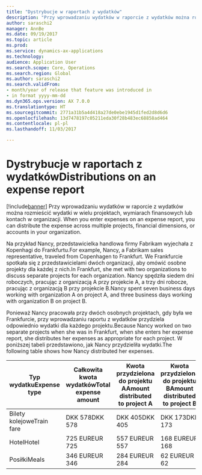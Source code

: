 ```yaml
---
title: "Dystrybucje w raportach z wydatków"
description: "Przy wprowadzaniu wydatków w raporcie z wydatków można rozmieścić wydatki w wielu projektach, firmach lub kontach w organizacji."
author: saraschi2
manager: AnnBe
ms.date: 09/19/2017
ms.topic: article
ms.prod: 
ms.service: dynamics-ax-applications
ms.technology: 
audience: Application User
ms.search.scope: Core, Operations
ms.search.region: Global
ms.author: saraschi2
ms.search.validFrom:
- month/year of release that feature was introduced in
- in format yyyy-mm-dd
ms.dyn365.ops.version: AX 7.0.0
ms.translationtype: HT
ms.sourcegitcommit: 2771a31b5a4d418a27de0ebe1945d1fed2d8d6d6
ms.openlocfilehash: 13d7478197c05211eda30f28b483ec68858ad464
ms.contentlocale: pl-pl
ms.lasthandoff: 11/03/2017

---
```


# <a name="distributions-on-an-expense-report"></a><span data-ttu-id="1f227-103">Dystrybucje w raportach z wydatków</span><span class="sxs-lookup"><span data-stu-id="1f227-103">Distributions on an expense report</span></span>

[!include[banner](../includes/banner.md)]<span data-ttu-id="1f227-104"> Przy wprowadzaniu wydatków w raporcie z wydatków można rozmieścić wydatki w wielu projektach, wymiarach finansowych lub kontach w organizacji.</span><span class="sxs-lookup"><span data-stu-id="1f227-104"> When you enter expenses on an expense report, you can distribute the expense across multiple projects, financial dimensions, or accounts in your organization.</span></span>

<span data-ttu-id="1f227-105">Na przykład Nancy, przedstawicielka handlowa firmy Fabrikam wyjechała z Kopenhagi do Frankfurtu.</span><span class="sxs-lookup"><span data-stu-id="1f227-105">For example, Nancy, a Fabrikam sales representative, traveled from Copenhagen to Frankfurt.</span></span> <span data-ttu-id="1f227-106">We Frankfurcie spotkała się z przedstawicielami dwóch organizacji, aby omówić osobne projekty dla każdej z nich.</span><span class="sxs-lookup"><span data-stu-id="1f227-106">In Frankfurt, she met with two organizations to discuss separate projects for each organization.</span></span> <span data-ttu-id="1f227-107">Nancy spędziła siedem dni roboczych, pracując z organizacją A przy projekcie A, a trzy dni robocze, pracując z organizacją B przy projekcie B.</span><span class="sxs-lookup"><span data-stu-id="1f227-107">Nancy spent seven business days working with organization A on project A, and three business days working with organization B on project B.</span></span>

<span data-ttu-id="1f227-108">Ponieważ Nancy pracowała przy dwóch osobnych projektach, gdy była we Frankfurcie, przy wprowadzaniu raportu z wydatków przydziela odpowiednio wydatki dla każdego projektu.</span><span class="sxs-lookup"><span data-stu-id="1f227-108">Because Nancy worked on two separate projects when she was in Frankfurt, when she enters her expense report, she distributes her expenses as appropriate for each project.</span></span> <span data-ttu-id="1f227-109">W poniższej tabeli przedstawiono, jak Nancy przydzieliła wydatki.</span><span class="sxs-lookup"><span data-stu-id="1f227-109">The following table shows how Nancy distributed her expenses.</span></span>

| <span data-ttu-id="1f227-110">**Typ wydatku**</span><span class="sxs-lookup"><span data-stu-id="1f227-110">**Expense type**</span></span> | <span data-ttu-id="1f227-111">**Całkowita kwota wydatków**</span><span class="sxs-lookup"><span data-stu-id="1f227-111">**Total expense amount**</span></span> | <span data-ttu-id="1f227-112">**Kwota przydzielona do projektu A**</span><span class="sxs-lookup"><span data-stu-id="1f227-112">**Amount distributed to project A**</span></span> | <span data-ttu-id="1f227-113">**Kwota przydzielona do projektu B**</span><span class="sxs-lookup"><span data-stu-id="1f227-113">**Amount distributed to project B**</span></span> |
|------------------|--------------------------|-------------------------------------|-------------------------------------|
| <span data-ttu-id="1f227-114">Bilety kolejowe</span><span class="sxs-lookup"><span data-stu-id="1f227-114">Train fare</span></span>       | <span data-ttu-id="1f227-115">DKK 578</span><span class="sxs-lookup"><span data-stu-id="1f227-115">DKK 578</span></span>                  | <span data-ttu-id="1f227-116">DKK 405</span><span class="sxs-lookup"><span data-stu-id="1f227-116">DKK 405</span></span>                             | <span data-ttu-id="1f227-117">DKK 173</span><span class="sxs-lookup"><span data-stu-id="1f227-117">DKK 173</span></span>                             |
| <span data-ttu-id="1f227-118">Hotel</span><span class="sxs-lookup"><span data-stu-id="1f227-118">Hotel</span></span>            | <span data-ttu-id="1f227-119">725 EUR</span><span class="sxs-lookup"><span data-stu-id="1f227-119">EUR 725</span></span>                  | <span data-ttu-id="1f227-120">557 EUR</span><span class="sxs-lookup"><span data-stu-id="1f227-120">EUR 557</span></span>                             | <span data-ttu-id="1f227-121">168 EUR</span><span class="sxs-lookup"><span data-stu-id="1f227-121">EUR 168</span></span>                             |
| <span data-ttu-id="1f227-122">Posiłki</span><span class="sxs-lookup"><span data-stu-id="1f227-122">Meals</span></span>            | <span data-ttu-id="1f227-123">346 EUR</span><span class="sxs-lookup"><span data-stu-id="1f227-123">EUR 346</span></span>                  | <span data-ttu-id="1f227-124">284 EUR</span><span class="sxs-lookup"><span data-stu-id="1f227-124">EUR 284</span></span>                             | <span data-ttu-id="1f227-125">62 EUR</span><span class="sxs-lookup"><span data-stu-id="1f227-125">EUR 62</span></span>                              |

